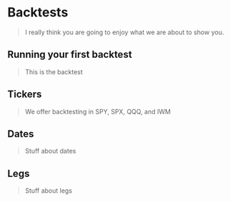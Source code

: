 # Backtests

> I really think you are going to enjoy what we are about to show you.

## Running your first backtest
> This is the backtest

## Tickers
> We offer backtesting in SPY, SPX, QQQ, and IWM

## Dates
> Stuff about dates

## Legs
> Stuff about legs